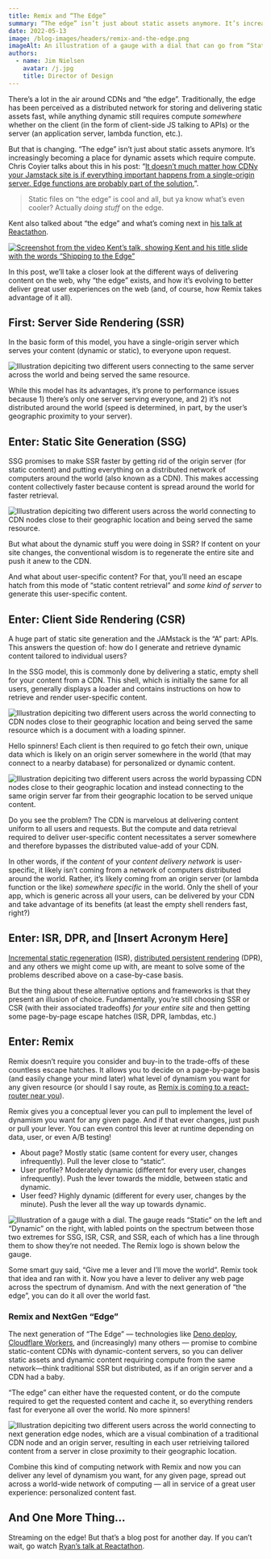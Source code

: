 ```yaml
---
title: Remix and “The Edge”
summary: “The edge” isn’t just about static assets anymore. It’s increasingly becoming a place for dynamic assets resulting from compute. Remix is taking full advantage of this next generation of edge computing.
date: 2022-05-13
image: /blog-images/headers/remix-and-the-edge.png
imageAlt: An illustration of a gauge with a dial that can go from “Static” on the left to “Dynamic” on the right, accompanied by the Remix logo.
authors:
  - name: Jim Nielsen
    avatar: /j.jpg
    title: Director of Design
---
```


There’s a lot in the air around CDNs and “the edge”. Traditionally, the edge has been perceived as a distributed network for storing and delivering static assets fast, while anything dynamic still requires compute _somewhere_ whether on the client (in the form of client-side JS talking to APIs) or the server (an application server, lambda function, etc.).

But that is changing. “The edge” isn’t just about static assets anymore. It’s increasingly becoming a place for dynamic assets which require compute. Chris Coyier talks about this in his post: “[It doesn’t much matter how CDNy your Jamstack site is if everything important happens from a single-origin server. Edge functions are probably part of the solution.][chris-coyier]”.

> Static files on “the edge” is cool and all, but ya know what’s even cooler? Actually _doing stuff_ on the edge.

Kent also talked about “the edge” and what’s coming next in [his talk at Reactathon][reactathon-kent].

[![Screenshot from the video Kent’s talk, showing Kent and his title slide with the words “Shipping to the Edge”][img-reactathon-kent]][reactathon-kent]

In this post, we’ll take a closer look at the different ways of delivering content on the web, why “the edge” exists, and how it’s evolving to better deliver great user experiences on the web (and, of course, how Remix takes advantage of it all).

## First: Server Side Rendering (SSR)

In the basic form of this model, you have a single-origin server which serves your content (dynamic or static), to everyone upon request.

![Illustration depiciting two different users connecting to the same server across the world and being served the same resource.][img-ssr]

While this model has its advantages, it’s prone to performance issues because 1) there’s only one server serving everyone, and 2) it’s not distributed around the world (speed is determined, in part, by the user’s geographic proximity to your server).

## Enter: Static Site Generation (SSG)

SSG promises to make SSR faster by getting rid of the origin server (for static content) and putting everything on a distributed network of computers around the world (also known as a CDN). This makes accessing content collectively faster because content is spread around the world for faster retrieval.

![Illustration depiciting two different users across the world connecting to CDN nodes close to their geographic location and being served the same resource.][img-ssg]

But what about the dynamic stuff you were doing in SSR? If content on your site changes, the conventional wisdom is to regenerate the entire site and push it anew to the CDN.

And what about user-specific content? For that, you’ll need an escape hatch from this mode of “static content retrieval” and _some kind of server_ to generate this user-specific content.

## Enter: Client Side Rendering (CSR)

A huge part of static site generation and the JAMstack is the “A” part: APIs. This answers the question of: how do I generate and retrieve dynamic content tailored to individual users?

In the SSG model, this is commonly done by delivering a static, empty shell for your content from a CDN. This shell, which is initially the same for all users, generally displays a loader and contains instructions on how to retrieve and render user-specific content.

![Illustration depiciting two different users across the world connecting to CDN nodes close to their geographic location and being served the same resource which is a document with a loading spinner.][img-csr-1]

Hello spinners! Each client is then required to go fetch their own, unique data which is likely on an origin server somewhere in the world (that may connect to a nearby database) for personalized or dynamic content.

![Illustration depiciting two different users across the world bypassing CDN nodes close to their geographic location and instead connecting to the same origin server far from their geographic location to be served unique content.][img-csr-2]

Do you see the problem? The CDN is marvelous at delivering content uniform to all users and requests. But the compute and data retrieval required to deliver user-specific content necessitates a server somewhere and therefore bypasses the distributed value-add of your CDN.

In other words, if the _content_ of your _content delivery network_ is user-specific, it likely isn’t coming from a network of computers distributed around the world. Rather, it’s likely coming from an origin server (or lambda function or the like) _somewhere specific_ in the world. Only the shell of your app, which is generic across all your users, can be delivered by your CDN and take advantage of its benefits (at least the empty shell renders fast, right?)

## Enter: ISR, DPR, and [Insert Acronym Here]

[Incremental static regeneration][isr] (ISR), [distributed persistent rendering][dpr] (DPR), and any others we might come up with, are meant to solve some of the problems described above on a case-by-case basis.

But the thing about these alternative options and frameworks is that they present an illusion of choice. Fundamentally, you’re still choosing SSR or CSR (with their associated tradeoffs) _for your entire site_ and then getting some page-by-page escape hatches (ISR, DPR, lambdas, etc.)

## Enter: Remix

Remix doesn’t require you consider and buy-in to the trade-offs of these countless escape hatches. It allows you to decide on a page-by-page basis (and easily change your mind later) what level of dynamism you want for any given resource (or should I say route, as [Remix is coming to a react-router near you][remixing-router]).

Remix gives you a conceptual lever you can pull to implement the level of dynamism you want for any given page. And if that ever changes, just push or pull your lever. You can even control this lever at runtime depending on data, user, or even A/B testing!

- About page? Mostly static (same content for every user, changes infrequently). Pull the lever close to “static”.
- User profile? Moderately dynamic (different for every user, changes infrequently). Push the lever towards the middle, between static and dynamic.
- User feed? Highly dynamic (different for every user, changes by the minute). Push the lever all the way up towards dynamic.

![Illustration of a gauge with a dial. The gauge reads “Static” on the left and “Dynamic” on the right, with labled points on the spectrum between those two extremes for SSG, ISR, CSR, and SSR, each of which has a line through them to show they’re not needed. The Remix logo is shown below the gauge.][img-lever]

Some smart guy said, “Give me a lever and I’ll move the world”. Remix took that idea and ran with it. Now you have a lever to deliver any web page across the spectrum of dynamism. And with the next generation of “the edge”, you can do it all over the world fast.

### Remix and NextGen “Edge”

The next generation of “The Edge” — technologies like [Deno deploy][deno-deploy], [Cloudflare Workers][cloudflare-workers], and (increasingly) many others — promise to combine static-content CDNs with dynamic-content servers, so you can deliver static assets and dynamic content requiring compute from the same network—think traditional SSR but distributed, as if an origin server and a CDN had a baby.

“The edge” can either have the requested content, or do the compute required to get the requested content and cache it, so everything renders fast for everyone all over the world. No more spinners!

![Illustration depiciting two different users across the world connecting to next generation edge nodes, which are a visual combination of a traditional CDN node and an origin server, resulting in each user retrieiving tailored content from a server in close proximity to their geographic location.][img-edge]

Combine this kind of computing network with Remix and now you can deliver any level of dynamism you want, for any given page, spread out across a world-wide network of computing — all in service of a great user experience: personalized content fast.

## And One More Thing…

Streaming on the edge! But that’s a blog post for another day. If you can’t wait, go watch [Ryan’s talk at Reactathon][reactathon-ryan].

[chris-coyier]: https://chriscoyier.net/2022/05/04/it-doesnt-much-matter-how-cdny-your-jamstack-site-is-if-everything-important-happens-from-a-single-origin-server-edge-functions-are-probably-part-of-the-solution/
[reactathon-kent]: https://youtu.be/V5hPAl1q7vo?t=2546
[img-reactathon-kent]: /blog-images/posts/remix-and-the-edge/kent-talk.jpg
[reactathon-ryan]: https://youtu.be/Ck-e3hd3pKw?t=9274
[img-ssr]: /blog-images/posts/remix-and-the-edge/ssr.png
[img-ssg]: /blog-images/posts/remix-and-the-edge/ssg.png
[img-csr-1]: /blog-images/posts/remix-and-the-edge/csr-1.png
[img-csr-2]: /blog-images/posts/remix-and-the-edge/csr-2.png
[img-edge]: /blog-images/posts/remix-and-the-edge/edge.png
[img-lever]: /blog-images/posts/remix-and-the-edge/static-to-dynamic.png
[isr]: https://nextjs.org/docs/basic-features/data-fetching/incremental-static-regeneration
[dpr]: https://www.netlify.com/blog/2021/04/14/distributed-persistent-rendering-a-new-jamstack-approach-for-faster-builds/
[remixing-router]: remixing-react-router
[deno-deploy]: https://deno.com
[cloudflare-workers]: https://workers.cloudflare.com
